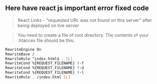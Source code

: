 ## Here have react js important error fixed code

> React Links - "requested URL was not found on this server" after being deployed on live server

> You need to create a file of root directory. The contents of your .htacces file should be this:

```bash
RewriteEngine On
RewriteBase /
RewriteRule ^index.html$ - [L]
RewriteCond %{REQUEST_FILENAME} !-f
RewriteCond %{REQUEST_FILENAME} !-d
RewriteCond %{REQUEST_FILENAME} !-l
RewriteRule . /index.html [L]
```
